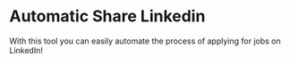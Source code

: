 # Automatic Share Linkedin

With this tool you can easily automate the process of applying for jobs on LinkedIn!
